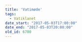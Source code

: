 ```yaml
---
title: 'Vatimøde'
tags:
  - Vatiklanet
date_start: "2017-05-03T17:00:00"
date_end: "2017-05-03T20:00:00"
old_id: 6700
---
```

